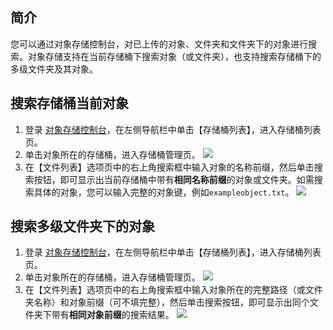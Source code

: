 ## 简介
您可以通过对象存储控制台，对已上传的对象、文件夹和文件夹下的对象进行搜索。对象存储支持在当前存储桶下搜索对象（或文件夹），也支持搜索存储桶下的多级文件夹及其对象。

## 搜索存储桶当前对象

1. 登录 [对象存储控制台](https://console.cloud.tencent.com/cos5)，在左侧导航栏中单击【存储桶列表】，进入存储桶列表页。
2. 单击对象所在的存储桶，进入存储桶管理页。
![](https://main.qcloudimg.com/raw/f0868afb4209d10b0c152b6e364fc460.jpg)
3. 在【文件列表】选项页中的右上角搜索框中输入对象的名称前缀，然后单击搜索按钮，即可显示出当前存储桶中带有**相同名称前缀**的对象或文件夹。如需搜索具体的对象，您可以输入完整的对象键，例如`exampleobject.txt`。
![](https://main.qcloudimg.com/raw/bd4e6714a3806357aadcea75726e92f2.png)

## 搜索多级文件夹下的对象

1. 登录 [对象存储控制台](https://console.cloud.tencent.com/cos5)，在左侧导航栏中单击【存储桶列表】，进入存储桶列表页。
2. 单击对象所在的存储桶，进入存储桶管理页。
![](https://main.qcloudimg.com/raw/f0868afb4209d10b0c152b6e364fc460.jpg)
3. 在【文件列表】选项页中的右上角搜索框中输入对象所在的完整路径（或文件夹名称）和对象前缀（可不填完整），然后单击搜索按钮，即可显示出同个文件夹下带有**相同对象前缀**的搜索结果。
![](https://main.qcloudimg.com/raw/2b891e52bc85a0bcdea815d2d4bb4b35.png)
